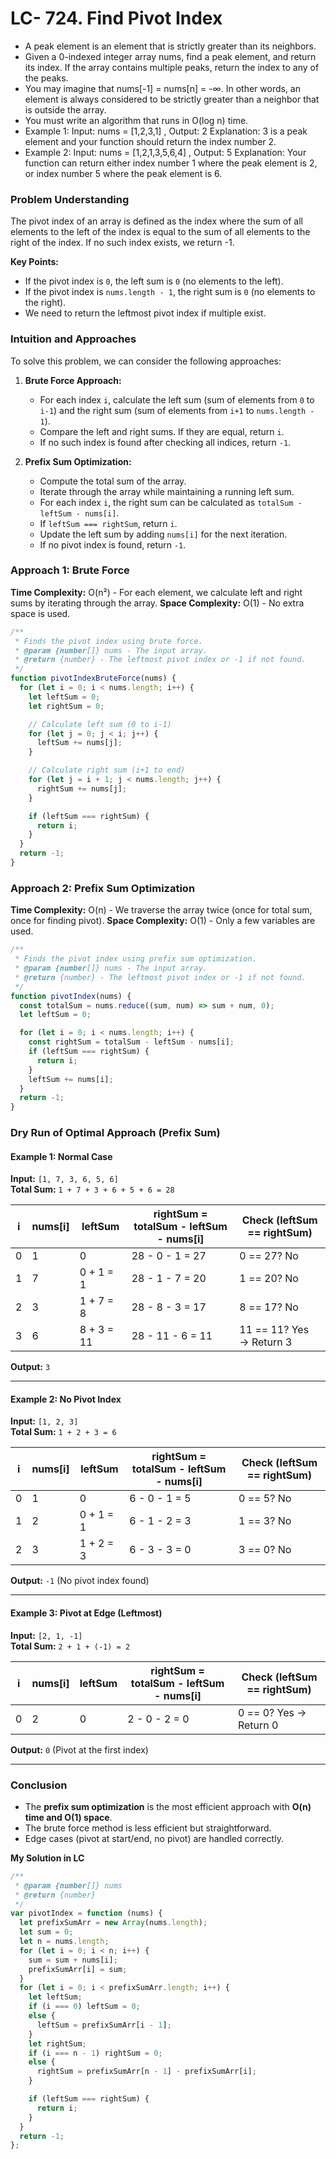 # LC- 724. Find Pivot Index

- A peak element is an element that is strictly greater than its neighbors.
- Given a 0-indexed integer array nums, find a peak element, and return its index. If the array contains multiple peaks, return the index to any of the peaks.
- You may imagine that nums[-1] = nums[n] = -∞. In other words, an element is always considered to be strictly greater than a neighbor that is outside the array.
- You must write an algorithm that runs in O(log n) time.
- Example 1:
  Input: nums = [1,2,3,1] , Output: 2
  Explanation: 3 is a peak element and your function should return the index number 2.
- Example 2:
  Input: nums = [1,2,1,3,5,6,4] , Output: 5
  Explanation: Your function can return either index number 1 where the peak element is 2, or index number 5 where the peak element is 6.

### **Problem Understanding**

The pivot index of an array is defined as the index where the sum of all elements to the left of the index is equal to the sum of all elements to the right of the index. If no such index exists, we return -1.

**Key Points:**

- If the pivot index is `0`, the left sum is `0` (no elements to the left).
- If the pivot index is `nums.length - 1`, the right sum is `0` (no elements to the right).
- We need to return the leftmost pivot index if multiple exist.

### **Intuition and Approaches**

To solve this problem, we can consider the following approaches:

1. **Brute Force Approach:**

   - For each index `i`, calculate the left sum (sum of elements from `0` to `i-1`) and the right sum (sum of elements from `i+1` to `nums.length - 1`).
   - Compare the left and right sums. If they are equal, return `i`.
   - If no such index is found after checking all indices, return `-1`.

2. **Prefix Sum Optimization:**
   - Compute the total sum of the array.
   - Iterate through the array while maintaining a running left sum.
   - For each index `i`, the right sum can be calculated as `totalSum - leftSum - nums[i]`.
   - If `leftSum === rightSum`, return `i`.
   - Update the left sum by adding `nums[i]` for the next iteration.
   - If no pivot index is found, return `-1`.

### **Approach 1: Brute Force**

**Time Complexity:** O(n²) - For each element, we calculate left and right sums by iterating through the array.
**Space Complexity:** O(1) - No extra space is used.

```javascript
/**
 * Finds the pivot index using brute force.
 * @param {number[]} nums - The input array.
 * @return {number} - The leftmost pivot index or -1 if not found.
 */
function pivotIndexBruteForce(nums) {
  for (let i = 0; i < nums.length; i++) {
    let leftSum = 0;
    let rightSum = 0;

    // Calculate left sum (0 to i-1)
    for (let j = 0; j < i; j++) {
      leftSum += nums[j];
    }

    // Calculate right sum (i+1 to end)
    for (let j = i + 1; j < nums.length; j++) {
      rightSum += nums[j];
    }

    if (leftSum === rightSum) {
      return i;
    }
  }
  return -1;
}
```

### **Approach 2: Prefix Sum Optimization**

**Time Complexity:** O(n) - We traverse the array twice (once for total sum, once for finding pivot).
**Space Complexity:** O(1) - Only a few variables are used.

```javascript
/**
 * Finds the pivot index using prefix sum optimization.
 * @param {number[]} nums - The input array.
 * @return {number} - The leftmost pivot index or -1 if not found.
 */
function pivotIndex(nums) {
  const totalSum = nums.reduce((sum, num) => sum + num, 0);
  let leftSum = 0;

  for (let i = 0; i < nums.length; i++) {
    const rightSum = totalSum - leftSum - nums[i];
    if (leftSum === rightSum) {
      return i;
    }
    leftSum += nums[i];
  }
  return -1;
}
```

### **Dry Run of Optimal Approach (Prefix Sum)**

#### **Example 1: Normal Case**

**Input:** `[1, 7, 3, 6, 5, 6]`  
**Total Sum:** `1 + 7 + 3 + 6 + 5 + 6 = 28`

| i   | nums[i] | leftSum    | rightSum = totalSum - leftSum - nums[i] | Check (leftSum == rightSum) |
| --- | ------- | ---------- | --------------------------------------- | --------------------------- |
| 0   | 1       | 0          | 28 - 0 - 1 = 27                         | 0 == 27? No                 |
| 1   | 7       | 0 + 1 = 1  | 28 - 1 - 7 = 20                         | 1 == 20? No                 |
| 2   | 3       | 1 + 7 = 8  | 28 - 8 - 3 = 17                         | 8 == 17? No                 |
| 3   | 6       | 8 + 3 = 11 | 28 - 11 - 6 = 11                        | 11 == 11? Yes → Return 3    |

**Output:** `3`

---

#### **Example 2: No Pivot Index**

**Input:** `[1, 2, 3]`  
**Total Sum:** `1 + 2 + 3 = 6`

| i   | nums[i] | leftSum   | rightSum = totalSum - leftSum - nums[i] | Check (leftSum == rightSum) |
| --- | ------- | --------- | --------------------------------------- | --------------------------- |
| 0   | 1       | 0         | 6 - 0 - 1 = 5                           | 0 == 5? No                  |
| 1   | 2       | 0 + 1 = 1 | 6 - 1 - 2 = 3                           | 1 == 3? No                  |
| 2   | 3       | 1 + 2 = 3 | 6 - 3 - 3 = 0                           | 3 == 0? No                  |

**Output:** `-1` (No pivot index found)

---

#### **Example 3: Pivot at Edge (Leftmost)**

**Input:** `[2, 1, -1]`  
**Total Sum:** `2 + 1 + (-1) = 2`

| i   | nums[i] | leftSum | rightSum = totalSum - leftSum - nums[i] | Check (leftSum == rightSum) |
| --- | ------- | ------- | --------------------------------------- | --------------------------- |
| 0   | 2       | 0       | 2 - 0 - 2 = 0                           | 0 == 0? Yes → Return 0      |

**Output:** `0` (Pivot at the first index)

---

### **Conclusion**

- The **prefix sum optimization** is the most efficient approach with **O(n) time and O(1) space**.
- The brute force method is less efficient but straightforward.
- Edge cases (pivot at start/end, no pivot) are handled correctly.

**My Solution in LC**

```javascript
/**
 * @param {number[]} nums
 * @return {number}
 */
var pivotIndex = function (nums) {
  let prefixSumArr = new Array(nums.length);
  let sum = 0;
  let n = nums.length;
  for (let i = 0; i < n; i++) {
    sum = sum + nums[i];
    prefixSumArr[i] = sum;
  }
  for (let i = 0; i < prefixSumArr.length; i++) {
    let leftSum;
    if (i === 0) leftSum = 0;
    else {
      leftSum = prefixSumArr[i - 1];
    }
    let rightSum;
    if (i === n - 1) rightSum = 0;
    else {
      rightSum = prefixSumArr[n - 1] - prefixSumArr[i];
    }

    if (leftSum === rightSum) {
      return i;
    }
  }
  return -1;
};
```
